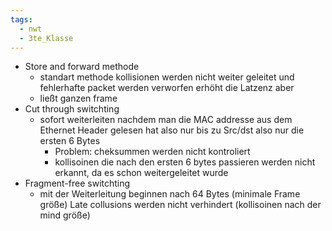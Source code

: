 ```yaml
---
tags:
  - nwt
  - 3te_Klasse
---
```


- Store and forward methode 
	- standart methode kollisionen werden nicht weiter geleitet und fehlerhafte packet werden verworfen erhöht die Latzenz aber
	- ließt ganzen frame
- Cut through switchting
	- sofort weiterleiten nachdem man die MAC addresse aus dem Ethernet Header gelesen hat also nur bis zu Src/dst also nur die ersten 6 Bytes
		- Problem: cheksummen werden nicht kontroliert
		- kollisoinen die nach den ersten 6 bytes passieren werden nicht erkannt, da es schon weitergeleitet wurde
- Fragment-free switchting 
	- mit der Weiterleitung beginnen nach 64 Bytes (minimale Frame größe) Late collusions werden nicht verhindert (kollisoinen nach der mind größe)